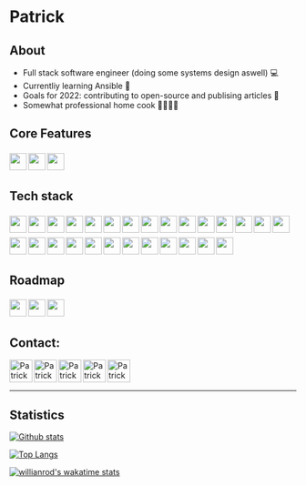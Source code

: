 # Patrick 

## About
- Full stack software engineer (doing some systems design aswell) 💻
- Currentliy learning Ansible 📖 
- Goals for 2022: contributing to open-source and publising articles 📄 
- Somewhat professional home cook 🍔🍝🍲🍛
  


## Core Features
<img align="left" style="margin-block: 4px;" src="https://img.shields.io/badge/angular-DD0031?logo=angular&style=for-the-badge&logoColor=white" height="30" />
<img align="left" style="margin-block: 4px;" src="https://img.shields.io/badge/typescript-2d79c7?logo=typescript&style=for-the-badge&logoColor=white" height="30" />
<img style="margin-block: 4px;" src="https://img.shields.io/badge/RxJS-B7178C?logo=ReactiveX&style=for-the-badge&logoColor=white" height="30" />

## Tech stack

<img align="left" style="margin-block: 4px;" src="https://img.shields.io/badge/javascript-f7df1e?logo=javascript&style=for-the-badge&logoColor=black" height="30" />
<img align="left" style="margin-block: 4px;" src="https://img.shields.io/badge/html-E34F26?logo=html5&style=for-the-badge&logoColor=white" height="30" />
<img align="left" style="margin-block: 4px;" src="https://img.shields.io/badge/css-1572B6?logo=css3&style=for-the-badge" height="30" />
<img align="left" style="margin-block: 4px;" src="https://img.shields.io/badge/sass-CC6699?logo=sass&style=for-the-badge&logoColor=white" height="30" />
<img align="left" style="margin-block: 4px;" src="https://img.shields.io/badge/nodejs-339933?logo=Node.js&style=for-the-badge&logoColor=white" height="30" />
<img align="left" style="margin-block: 4px;" src="https://img.shields.io/badge/django-092E20?logo=django&style=for-the-badge&logoColor=white" height="30" />
<img align="left" style="margin-block: 4px;" src="https://img.shields.io/badge/python-3776AB?logo=python&style=for-the-badge&logoColor=white" height="30" />

<img align="left" style="margin-block: 4px;" src="https://img.shields.io/badge/php-777BB4?logo=php&style=for-the-badge&logoColor=white" height="30" />
<img align="left" style="margin-block: 4px;" src="https://img.shields.io/badge/nestjs-E0234E?logo=nestjs&style=for-the-badge&logoColor=white" height="30" />

<img align="left" style="margin-block: 4px;" src="https://img.shields.io/badge/Material%20Design-757575?logo=Material%20Design&style=for-the-badge&logoColor=white" height="30" />
<img align="left" style="margin-block: 4px;" src="https://img.shields.io/badge/MongoDB-47A248?logo=MongoDB&style=for-the-badge&logoColor=white" height="30" />
<img align="left" style="margin-block: 4px;" src="https://img.shields.io/badge/MySQL-4479A1?logo=MySQL&style=for-the-badge&logoColor=white" height="30" />
<img align="left" style="margin-block: 4px;" src="https://img.shields.io/badge/firebase-FFCA28?logo=Firebase&style=for-the-badge&logoColor=000000" height="30" />
<img align="left" style="margin-block: 4px;" src="https://img.shields.io/badge/MQTT-3C5280?logo=Eclipse Mosquitto&style=for-the-badge&logoColor=white" height="30" />
<img align="left" style="margin-block: 4px;" src="https://img.shields.io/badge/ubuntu-E95420?logo=Ubuntu&style=for-the-badge&logoColor=white" height="30" />
<img align="left" style="margin-block: 4px;" src="https://img.shields.io/badge/Kali%20Linux-557C94?logo=KaliLinux&style=for-the-badge&logoColor=white" height="30" />
<img align="left" style="margin-block: 4px;" src="https://img.shields.io/badge/windows-0078D6?logo=Windows&style=for-the-badge" height="30" />
<img align="left" style="margin-block: 4px;" src="https://img.shields.io/badge/windows%20terminal-4D4D4D?logo=WindowsTerminal&&style=for-the-badge" height="30" />
<img align="left" style="margin-block: 4px;" src="https://img.shields.io/badge/gitlab-FCA121?logo=gitlab&style=for-the-badge&logoColor=ffffff" height="30" />
<img align="left" style="margin-block: 4px;" src="https://img.shields.io/badge/git-F05032?logo=git&style=for-the-badge&logoColor=white" height="30" />
<img align="left" style="margin-block: 4px;" src="https://img.shields.io/badge/docker-2496ED?logo=docker&style=for-the-badge&logoColor=white" height="30" />

<img align="left" style="margin-block: 4px;" src="https://img.shields.io/badge/ansible-EE0000?logo=ansible&style=for-the-badge&logoColor=white" height="30" />

<img align="left" style="margin-block: 4px;" src="https://img.shields.io/badge/vagrant-1868F2?logo=vagrant&style=for-the-badge&logoColor=white" height="30" />
<img align="left" style="margin-block: 4px;" src="https://img.shields.io/badge/hetzner-D50C2D?logo=Hetzner&style=for-the-badge&logoColor=white" height="30" />
<img align="left" style="margin-block: 4px;" src="https://img.shields.io/badge/slack-4A154B?logo=Slack&style=for-the-badge&logoColor=white" height="30" />
<img align="left" style="margin-block: 4px;" src="https://img.shields.io/badge/JetBrains-000000?logo=JetBrains&style=for-the-badge&logoColor=white" height="30" />
<img style="margin-block: 4px;" src="https://img.shields.io/badge/VC%20Code-007ACC?logo=VisualStudioCode&style=for-the-badge&logoColor=white" height="30" />


## Roadmap
<img align="left" style="margin-block: 4px;" src="https://img.shields.io/badge/WebAssembly-d5d5d5?logo=WebAssembly&style=for-the-badge&logoColor=654FF0" height="30" />
<img align="left" style="margin-block: 4px;" src="https://img.shields.io/badge/Kubernetes-d5d5d5?logo=Kubernetes&style=for-the-badge&logoColor=326CE5" height="30" />
<img align="left" style="margin-block: 4px;" src="https://img.shields.io/badge/Terraform-d5d5d5?logo=Terraform&style=for-the-badge&logoColor=7B42BC" height="30" />
<img style="margin-block: 4px;" rc="https://img.shields.io/badge/.NET-d5d5d5?logo=.NET&style=for-the-badge&logoColor=512BD4" height="30" />



## Contact: 


[<img align="left" height="40" alt="Patrick Pfenning | Instagram" src="https://unpkg.com/simple-icons@v5/icons/instagram.svg" />][instagram]
[<img align="left" height="40" alt="Patrick Pfenning | Github" src="https://unpkg.com/simple-icons@v5/icons/github.svg" />][github]
[<img align="left" height="40" alt="Patrick Pfenning | Twitter" src="https://unpkg.com/simple-icons@v5/icons/twitter.svg" />][twitter]
[<img align="left" height="40" alt="Patrick Pfenning | Codepen" src="https://unpkg.com/simple-icons@v5/icons/codepen.svg" />][codepen]
[<img align="" height="40" alt="Patrick Pfenning | LinkedIn" src="https://unpkg.com/simple-icons@v5/icons/linkedin.svg" />][linkedin]


---
## Statistics


[![Github stats](https://github-readme-stats.vercel.app/api?username=ppfenning92&bg_color=-10,8C2E4E,00303D&text_color=D4D5D8&icon_color=D4D5D8&title_color=D4D5D8&border_radius=0&show_icons=true&count_private=true&line_height=32&custom_title=Github%20statistics)][github]


[![Top Langs](https://github-readme-stats.vercel.app/api/top-langs/?username=ppfenning92&bg_color=10,8C2E4E,00303D&text_color=D4D5D8&icon_color=D4D5D8&title_color=D4D5D8&border_radius=0&show_icons=true?langs_count=10)][github]


[![willianrod's wakatime stats](https://github-readme-stats.vercel.app/api/wakatime?username=ppfenning92&bg_color=-20,00303D,8C2E4E&text_color=D4D5D8&icon_color=D4D5D8&border_radius=0&title_color=D4D5D8&layout=compact&langs_count=10&custom_title=Time%20spend%20in%20the%20zone)][wakatime]


<!-- 
<img align="center" src="https://page-views.glitch.me/badge?page_id=ppfenning92.ppfenning92"> -->

[instagram]: https://www.instagram.com/ppfenning92
[linkedin]: https://www.linkedin.com/in/patrickpfenning/
[codepen]: https://codepen.io/patrickpfenning
[github]: https://github.com/ppfenning92
[twitter]: https://twitter.com/PPfenning92
[wakatime]: https://wakatime.com/@ppfenning92